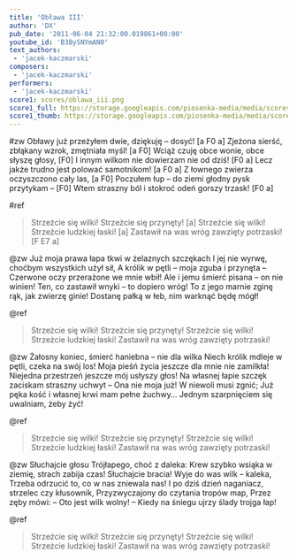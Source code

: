 ```yaml
---
title: 'Obława III'
author: 'DX'
pub_date: '2011-06-04 21:32:00.019861+00:00'
youtube_id: 'B3BySNYmAN0'
text_authors:
 - 'jacek-kaczmarski'
composers:
 - 'jacek-kaczmarski'
performers:
 - 'jacek-kaczmarski'
score1: scores/oblawa_iii.png
score1_full: https://storage.googleapis.com/piosenka-media/media/scores/oblawa_iii.png
score1_thumb: https://storage.googleapis.com/piosenka-media/media/scores/oblawa_iii.png.180x0_q85_upscale.jpg
---
```


#zw
Obławy już przeżyłem dwie, dziękuję – dosyć! [a F0 a]
Zjeżona sierść, zbłąkany wzrok, zmętniała myśl! [a F0]
Wciąż czuję obce wonie, obce słyszę głosy, [F0]
I innym wilkom nie dowierzam nie od dziś! [F0 a]
Lecz jakże trudno jest polować samotnikom! [a F0 a]
Z łownego zwierza oczyszczono cały las, [a F0]
Poczułem łup – do ziemi głodny pysk przytykam – [F0]
Wtem straszny ból i stokroć odeń gorszy trzask! [F0 a]

#ref
>Strzeżcie się wilki! Strzeżcie się przynęty! [a]
>Strzeżcie się wilki! Strzeżcie ludzkiej łaski! [a]
>Zastawił na was wróg zawzięty potrzaski! [F E7 a]

@zw
Już moja prawa łapa tkwi w żelaznych szczękach
I jej nie wyrwę, choćbym wszystkich użył sił,
A królik w pętli – moja zguba i przynęta –
Czerwone oczy przerażone we mnie wbił!
Ale i jemu śmierć pisana – on nie winien!
Ten, co zastawił wnyki – to dopiero wróg!
To z jego marnie zginę rąk, jak zwierzę ginie!
Dostanę pałką w łeb, nim warknąć będę mógł!

@ref
>Strzeżcie się wilki! Strzeżcie się przynęty!
>Strzeżcie się wilki! Strzeżcie ludzkiej łaski!
>Zastawił na was wróg zawzięty potrzaski!

@zw
Żałosny koniec, śmierć haniebna – nie dla wilka
Niech królik mdleje w pętli, czeka na swój los!
Moja pieśń życia jeszcze dla mnie nie zamilkła!
Niejedna przestrzeń jeszcze mój usłyszy głos!
Na własnej łapie szczęk zaciskam straszny uchwyt –
Ona nie moja już! W niewoli musi zgnić;
Już pęka kość i własnej krwi mam pełne żuchwy…
Jednym szarpnięciem się uwalniam, żeby żyć!

@ref
>Strzeżcie się wilki! Strzeżcie się przynęty!
>Strzeżcie się wilki! Strzeżcie ludzkiej łaski!
>Zastawił na was wróg zawzięty potrzaski!

@zw
Słuchajcie głosu Trójłapego, choć z daleka:
Krew szybko wsiąka w ziemię, strach zabija czas!
Słuchajcie bracia! Wyje do was wilk – kaleka,
Trzeba odrzucić to, co w nas zniewala nas!
I po dziś dzień naganiacz, strzelec czy kłusownik,
Przyzwyczajony do czytania tropów map,
Przez zęby mówi: – Oto jest wilk wolny! –
Kiedy na śniegu ujrzy ślady trojga łap!

@ref
>Strzeżcie się wilki! Strzeżcie się przynęty!
>Strzeżcie się wilki! Strzeżcie ludzkiej łaski!
>Zastawił na was wróg zawzięty potrzaski!